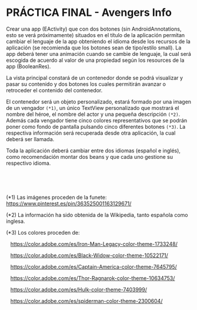 # PRÁCTICA FINAL - Avengers Info

Crear una app (EActivity) que con dos botones (sin AndroidAnnotations, esto se verá próximamente) situados en el título de la aplicación permitan cambiar el lenguaje de la app obteniendo el idioma desde los recursos de la aplicación (se recomienda que los botones sean de tipo/estilo small). La app deberá tener una animación cuando se cambie de lenguaje, la cual será escogida de acuerdo al valor de una propiedad según los resources de la app (BooleanRes).

La vista principal constará de un contenedor donde se podrá visualizar y pasar su contenido y dos botones los cuales permitirán avanzar o retroceder el contenido del contenedor.

El contenedor será un objeto personalizado, estará formado por una imagen de un vengador `(*1)`, un único TextView personalizado que mostrará el nombre del héroe, el nombre del actor y una pequeña descripción `(*2)`. Además cada vengador tiene cinco colores representativos que se podrán poner como fondo de pantalla pulsando cinco diferentes botones `(*3)`.
La respectiva información será recuperada desde otra aplicación, la cual deberá ser llamada.

Toda la aplicación deberá cambiar entre dos idiomas (español e inglés), como recomendación montar dos beans y que cada uno gestione su respectivo idioma.

&nbsp;

&nbsp;

(*1) Las imágenes proceden de la funete: <https://www.pinterest.es/pin/363525001163129671/>

(*2) La información ha sido obtenida de la Wikipedia, tanto española como inglesa.

(*3) Los colores proceden de:

&nbsp;&nbsp;&nbsp;<https://color.adobe.com/es/Iron-Man-Legacy-color-theme-1733248/>

&nbsp;&nbsp;&nbsp;<https://color.adobe.com/es/Black-Widow-color-theme-10522171/>

&nbsp;&nbsp;&nbsp;<https://color.adobe.com/es/Captain-America-color-theme-7645795/>

&nbsp;&nbsp;&nbsp;<https://color.adobe.com/es/Thor-Ragnarok-color-theme-10634753/>

&nbsp;&nbsp;&nbsp;<https://color.adobe.com/es/Hulk-color-theme-7403999/>

&nbsp;&nbsp;&nbsp;<https://color.adobe.com/es/spiderman-color-theme-2300604/>
